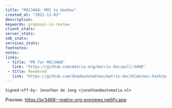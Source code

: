 ```yaml
---
title: "MSC3468: MXC to Hashes"
created_at: "2021-11-03"
description:
keywords: proposal-in-review
client_stats:
server_stats:
sdk_stats:
services_stats:
footnotes:
notes:
links:
 - title: "PR for MSC3468"
   link: "https://github.com/matrix-org/matrix-doc/pull/3468"
 - title: Rendered
   link: "https://github.com/ShadowJonathan/matrix-doc/blob/mxc-hash/proposals/3468-mxc-hash.md"
---
```


`Signed-off-by: Jonathan de Jong <jonathan@automatia.nl>`










<!-- Replace -->
Preview: https://pr3468--matrix-org-previews.netlify.app
<!-- Replace -->


